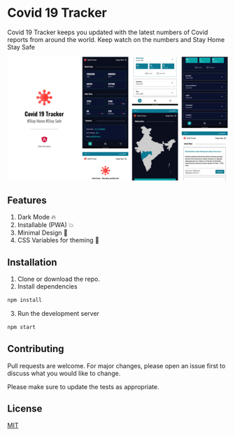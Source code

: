 # Covid 19 Tracker

Covid 19 Tracker keeps you updated with the latest numbers of Covid reports from around the world. Keep watch on the numbers and Stay Home Stay Safe

![Covid Tracker](./covid-tracker.jpg)

## Features

1. Dark Mode 🔥
1. Installable (PWA) 💥
1. Minimal Design 💯
1. CSS Variables for theming 🎉

## Installation

1. Clone or download the repo.
2. Install dependencies

```bash
npm install
```

3. Run the development server

```bash
npm start
```

## Contributing

Pull requests are welcome. For major changes, please open an issue first to discuss what you would like to change.

Please make sure to update the tests as appropriate.

## License

[MIT](https://choosealicense.com/licenses/mit/)
